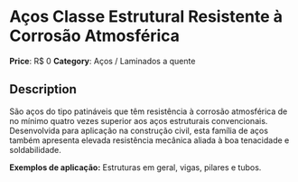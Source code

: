 # Aços Classe Estrutural Resistente à Corrosão Atmosférica

**Price**: R$ 0
**Category**: Aços / Laminados a quente

## Description
São aços do tipo patináveis que têm resistência à corrosão atmosférica de no mínimo quatro vezes superior aos aços estruturais convencionais. Desenvolvida para aplicação na construção civil, esta família de aços também apresenta elevada resistência mecânica aliada à boa tenacidade e soldabilidade.

**Exemplos de aplicação:** Estruturas em geral, vigas, pilares e tubos.